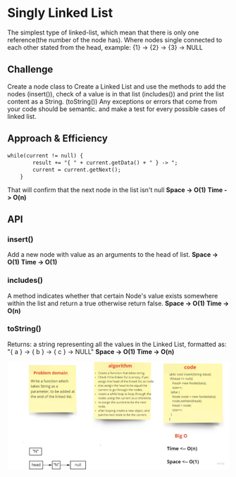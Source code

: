 # Singly Linked List
The simplest type of linked-list, which mean that there is only one reference(the number of the node has).
Where nodes single connected to each other stated from the head, example: {1} -> {2} -> {3} -> NULL
## Challenge
Create a node class to Create a Linked List and use the methods to add the nodes (insert()), check of a value is in that list (includes()) and print the list content as a String. (toString()) Any exceptions or errors that come from your code should be semantic. and make a test for every possible cases of linked list.
## Approach & Efficiency
```
while(current != null) {
        result += "{ " + current.getData() + " } -> ";
        current = current.getNext();
    }
```
That will confirm that the next node in the list isn't null
**Space -> O(1)**
**Time -> O(n)**
## API
### insert()
Add a new node with value as an arguments to the head of list.
**Space -> O(1)**
**Time -> O(1)**
### includes()
A method indicates whether that certain Node's value exists somewhere within the list and return a true otherwise return false.
**Space -> O(1)**
**Time -> O(n)**
### toString()
Returns: a string representing all the values in the Linked List, formatted as:
"{ a } -> { b } -> { c } -> NULL"
**Space -> O(1)**
**Time -> O(n)**

![insert](linked-insert.jpg)

